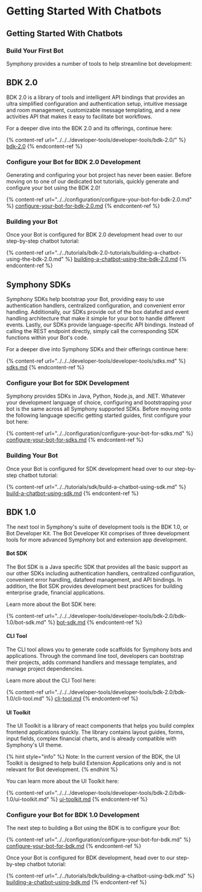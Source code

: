 # Getting Started With Chatbots

## Getting Started With Chatbots

### Build Your First Bot

Symphony provides a number of tools to help streamline bot development:

## BDK 2.0

BDK 2.0 is a library of tools and intelligent API bindings that provides an ultra simplified configuration and authentication setup, intuitive message and room management, customizable message templating, and a new activities API that makes it easy to facilitate bot workflows. &#x20;

For a deeper dive into the BDK 2.0 and its offerings, continue here:

{% content-ref url="../../../developer-tools/developer-tools/bdk-2.0/" %}
[bdk-2.0](../../../developer-tools/developer-tools/bdk-2.0/)
{% endcontent-ref %}

### Configure your Bot for BDK 2.0 Development

Generating and configuring your bot project has never been easier.  Before moving on to one of our dedicated bot tutorials, quickly generate and configure your bot using the BDK 2.0!

{% content-ref url="../../configuration/configure-your-bot-for-bdk-2.0.md" %}
[configure-your-bot-for-bdk-2.0.md](../../configuration/configure-your-bot-for-bdk-2.0.md)
{% endcontent-ref %}

### Building your Bot <a href="building-your-bot" id="building-your-bot"></a>

Once your Bot is configured for BDK 2.0 development head over to our step-by-step chatbot tutorial:

{% content-ref url="../../tutorials/bdk-2.0-tutorials/building-a-chatbot-using-the-bdk-2.0.md" %}
[building-a-chatbot-using-the-bdk-2.0.md](../../tutorials/bdk-2.0-tutorials/building-a-chatbot-using-the-bdk-2.0.md)
{% endcontent-ref %}

## Symphony SDKs

Symphony SDKs help bootstrap your Bot, providing easy to use authentication handlers, centralized configuration, and convenient error handling. Additionally, our SDKs provide out of the box datafed and event handling architecture that make it simple for your bot to handle different events. Lastly, our SDKs provide language-specific API bindings. Instead of calling the REST endpoint directly, simply call the corresponding SDK functions within your Bot's code.

For a deeper dive into Symphony SDKs and their offerings continue here:

{% content-ref url="../../../developer-tools/developer-tools/sdks.md" %}
[sdks.md](../../../developer-tools/developer-tools/sdks.md)
{% endcontent-ref %}

### Configure your Bot for SDK Development

Symphony provides SDKs in Java, Python, Node.js, and .NET. Whatever your development language of choice, configuring and bootstrapping your bot is the same across all Symphony supported SDKs. Before moving onto the following language specific getting started guides, first configure your bot here:

{% content-ref url="../../configuration/configure-your-bot-for-sdks.md" %}
[configure-your-bot-for-sdks.md](../../configuration/configure-your-bot-for-sdks.md)
{% endcontent-ref %}

### Building Your Bot

Once your Bot is configured for SDK development head over to our step-by-step chatbot tutorial:

{% content-ref url="../../tutorials/sdk/build-a-chatbot-using-sdk.md" %}
[build-a-chatbot-using-sdk.md](../../tutorials/sdk/build-a-chatbot-using-sdk.md)
{% endcontent-ref %}

## BDK 1.0

The next tool in Symphony's suite of development tools is the BDK 1.0, or Bot Developer Kit. The Bot Developer Kit comprises of three development tools for more advanced Symphony bot and extension app development.

#### Bot SDK

The Bot SDK is a Java specific SDK that provides all the basic support as our other SDKs including authentication handlers, centralized configuration, convenient error handling, datafeed management, and API bindings. In addition, the Bot SDK provides development best practices for building enterprise grade, financial applications.

Learn more about the Bot SDK here:

{% content-ref url="../../../developer-tools/developer-tools/bdk-2.0/bdk-1.0/bot-sdk.md" %}
[bot-sdk.md](../../../developer-tools/developer-tools/bdk-2.0/bdk-1.0/bot-sdk.md)
{% endcontent-ref %}

#### CLI Tool

The CLI tool allows you to generate code scaffolds for Symphony bots and applications. Through the command line tool, developers can bootstrap their projects, adds command handlers and message templates, and manage project dependencies.

Learn more about the CLI Tool here:

{% content-ref url="../../../developer-tools/developer-tools/bdk-2.0/bdk-1.0/cli-tool.md" %}
[cli-tool.md](../../../developer-tools/developer-tools/bdk-2.0/bdk-1.0/cli-tool.md)
{% endcontent-ref %}

#### UI Toolkit

The UI Toolkit is a library of react components that helps you build complex frontend applications quickly. The library contains layout guides, forms, input fields, complex financial charts, and is already compatible with Symphony's UI theme.

{% hint style="info" %}
Note: In the current version of the BDK, the UI Toolkit is designed to help build Extension Applications only and is not relevant for Bot development.
{% endhint %}

You can learn more about the UI Toolkit here:

{% content-ref url="../../../developer-tools/developer-tools/bdk-2.0/bdk-1.0/ui-toolkit.md" %}
[ui-toolkit.md](../../../developer-tools/developer-tools/bdk-2.0/bdk-1.0/ui-toolkit.md)
{% endcontent-ref %}

### Configure your Bot for BDK 1.0 Development

The next step to building a Bot using the BDK is to configure your Bot:

{% content-ref url="../../configuration/configure-your-bot-for-bdk.md" %}
[configure-your-bot-for-bdk.md](../../configuration/configure-your-bot-for-bdk.md)
{% endcontent-ref %}

Once your Bot is configured for BDK development, head over to our step-by-step chatbot tutorial:

{% content-ref url="../../tutorials/bdk/building-a-chatbot-using-bdk.md" %}
[building-a-chatbot-using-bdk.md](../../tutorials/bdk/building-a-chatbot-using-bdk.md)
{% endcontent-ref %}
